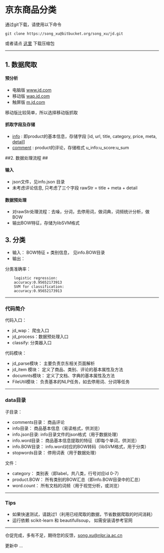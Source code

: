 # 京东商品分类 #
通过git下载，请使用以下命令

    git clone https://song_xu@bitbucket.org/song_xu/jd.git

或者请点 [这里](https://bitbucket.org/song_xu/jd/get/cf4525b7bce3.zip) 下载压缩包

-------

## 1. 数据爬取 ##
#### 预分析 ####

* 电脑版 www.jd.com
* 移动版 [wap.jd.com](http://wap.jd.com/)
* 触屏版 [m.jd.com](http://m.jd.com)

移动版比较简单，所以选择移动版抓取
#### 抓取字段及存储 ####

* [info](http://wap.jd.com/product/1227234.html) :  即product的基本信息，存储字段 [id, url, title, category, price, meta, [detail](http://wap.jd.com/detail/1227234.html)]
* [comment](http://wap.jd.com/comments/1227234.html)   :   product的评论，存储格式  u_info:u_score:u_sum



##2. 数据处理流程 ##

#### 输入 ####
* json文件，见info.json 目录
* 未考虑评论信息, 只考虑了三个字段	rawStr = title + meta + detail

#### 数据预处理 ####
* 对rawStr处理流程：去噪，分词，去停用词，做词典，词频统计分析，做BOW
* 输出BOW特征，存储为libSVM格式

## 3. 分类 ##
* 输入： BOW特征 + 类别信息， 见info.BOW目录
* 输出： 

分类准确率：

        logistic regression:
        accuracy:0.95652173913
        SVM for classification:
        accuracy:0.95652173913

-------

### 代码简介 ###

代码入口：

* jd_wap：    爬虫入口
* jd_process：数据预处理入口
* classify:   分类器入口


代码模块：

* jd_parse模块： 主要负责京东相关页面解析
* jd_item 模块： 定义了商品、类别、评论的基本属性及方法
* documnts模块： 定义了文档、字典的基本属性及方法
* FileUtil模块： 负责基本的NLP任务，如去停用词、分词等任务

-------


### data目录 ###
子目录：

* comments目录： 商品评论
* info目录：     商品基本信息（易读格式，供浏览）
* info.json目录:     info目录文件的json格式（用于数据处理）
* info.word目录：      商品基本信息提取的特征（即每个单词，供浏览）
* info.BOW目录：       info.word对应的BOW转码（libSVM格式，用于分类）
* stopwords目录： 停用词表（用于数据处理）

文件：

* category：      类别表（即label，共八类，行号对应id 0-7）
* product.BOW：     所有类别的BOW汇总（即info.BOW目录中的汇总）
* word.count：      所有文档的词频（用于视觉分析，或浏览）

-------

### Tips ###

* 如果快速测试，请跳过1（利用已经爬取的数据，节省数据爬取的时间消耗）
* 运行依赖 scikit-learn 和 beautifullsoup， 如需安装请参考官网


-------

仓促完成，多有不足，期待您的反馈，song.xu@nlpr.ia.ac.cn

更新中 ...